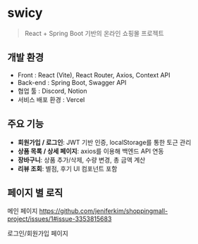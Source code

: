 # swicy
> React + Spring Boot 기반의 온라인 쇼핑몰 프로젝트

## 개발 환경
- Front : React (Vite), React Router, Axios, Context API
- Back-end : Spring Boot, Swagger API
- 협업 툴 : Discord, Notion
- 서비스 배포 환경 : Vercel

## 주요 기능
- **회원가입 / 로그인**: JWT 기반 인증, localStorage를 통한 토근 관리
- **상품 목록 / 상세 페이지**: axios를 이용해 백엔드 API 연동
- **장바구니**: 상품 추가/삭제, 수량 변경, 총 금액 계산
- **리뷰 조회**: 별점, 후기 UI 컴포넌트 포함

## 페이지 별 로직
메인 페이지
https://github.com/jeniferkim/shoppingmall-project/issues/1#issue-3353815683

로그인/회원가입 페이지

